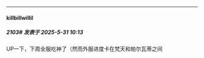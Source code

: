 ﻿
*****

####  killbillwillil  
##### 2103#       发表于 2025-5-31 10:13

UP一下，下周全服吃神了（然而外服进度卡在梵天和帕尔瓦蒂之间

